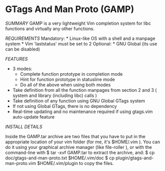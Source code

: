 GTags And Man Proto (GAMP)
========

*SUMMARY*
GAMP is a very lightweight Vim completion system for libc functions and virtually any other functions.

*REQUIREMENTS*
  Mandatory:
    * Linux-like OS with a shell and a manpage system
    * Vim 'laststatus' must be set to 2
  Optional:
    * GNU Global (its use can be disabled)

*FEATURES*
  * 3 modes:
    * Complete function prototype in completion mode
    * Hint for function prototype in statusline mode
    * Do all of the above when using both modes
  * Take definition from all the function manpages from section 2 and 3
    ( system and library (including libc) calls )
  * Take definition of any function using GNU Global GTags system
  * If not using Global GTags, there is no dependency
  * Real-time updating and no maintenance required if using  gtags.vim  
    auto-update feature


*INSTALL DETAILS*

Inside the GAMP.tar archive are two files that you have to put in the appropriate location of your vim folder (for me, it's  $HOME/.vim ).
You can do it using your graphical archive manager (like  file-roller ), or with the command-line with
    $ tar -xvf  GAMP.tar
to extract the archive, and:
    $ cp  doc/gtags-and-man-proto.txt      $HOME/.vim/doc
    $ cp  plugin/gtags-and-man-proto.vim   $HOME/.vim/plugin 
to copy the files.
